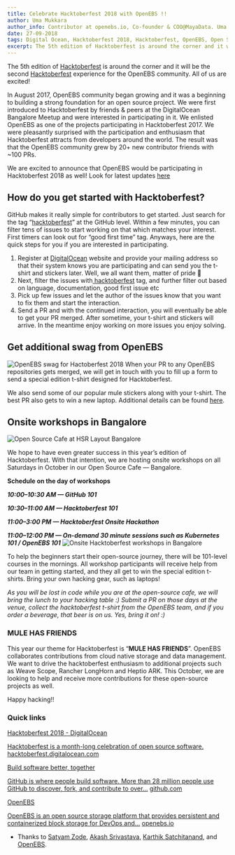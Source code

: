 ```yaml
---
title: Celebrate Hacktoberfest 2018 with OpenEBS !!
author: Uma Mukkara
author_info: Contributor at openebs.io, Co-founder & COO@MayaData. Uma led product development in the early days of MayaData (CloudByte).
date: 27-09-2018
tags: Digital Ocean, Hacktoberfest 2018, Hacktoberfest, OpenEBS, Open Source
excerpt: The 5th edition of Hacktoberfest is around the corner and it will be the second Hacktoberfest experience for the OpenEBS community. All of us are excited!
---
```


The 5th edition of [Hacktoberfest](https://hacktoberfest.digitalocean.com/) is around the corner and it will be the second [Hacktoberfest](https://openebs.io/hackfests/hacktoberfest-2018) experience for the OpenEBS community. All of us are excited!

In August 2017, OpenEBS community began growing and it was a beginning to building a strong foundation for an open source project. We were first introduced to Hacktoberfest by friends & peers at the DigitalOcean Bangalore Meetup and were interested in participating in it. We enlisted OpenEBS as one of the projects participating in Hacktoberfest 2017. We were pleasantly surprised with the participation and enthusiasm that Hacktoberfest attracts from developers around the world. The result was that the OpenEBS community grew by 20+ new contributor friends with ~100 PRs.

We are excited to announce that OpenEBS would be participating in Hacktoberfest 2018 as well! Look for latest updates [here](https://openebs.io/hacktoberfest)

## How do you get started with Hacktoberfest?

GitHub makes it really simple for contributors to get started. Just search for the tag “[hacktoberfest](https://github.com/search?l=&amp;q=state%3Aopen+label%3Ahacktoberfest&amp;ref=advsearch&amp;type=Issues&amp;utf8=%E2%9C%93)” at the GitHub level. Within a few minutes, you can filter tens of issues to start working on that which matches your interest. First timers can look out for “good first time” tag. Anyways, here are the quick steps for you if you are interested in participating.

1. Register at [DigitalOcean](https://hacktoberfest.digitalocean.com/) website and provide your mailing address so that their system knows you are participating and can send you the t-shirt and stickers later. Well, we all want them, matter of pride 🙂
2. Next, filter the issues with[ hacktoberfest](https://github.com/search?l=&amp;q=state%3Aopen+label%3Ahacktoberfest&amp;ref=advsearch&amp;type=Issues&amp;utf8=%E2%9C%93) tag, and further filter out based on language, documentation, good first issue etc
3. Pick up few issues and let the author of the issues know that you want to fix them and start the interaction.
4. Send a PR and with the continued interaction, you will eventually be able to get your PR merged. After sometime, your t-shirt and stickers will arrive. In the meantime enjoy working on more issues you enjoy solving.

## Get additional swag from OpenEBS
![OpenEBS swag for Hactoberfest 2018](https://cdn-images-1.medium.com/max/600/1*BXesj2ROGdmUH3vXHkRaRA.png)
When your PR to any OpenEBS repositories gets merged, we will get in touch with you to fill up a form to send a special edition t-shirt designed for Hacktoberfest.

We also send some of our popular mule stickers along with your t-shirt. The best PR also gets to win a new laptop. Additional details can be found [here](https://openebs.io/hackfests/hacktoberfest-2018?__hstc=216392137.2860b2a415ee07539ccc6f5e86f86eda.1580127992304.1580127992304.1580127992304.1&amp;__hssc=216392137.1.1580127992304&amp;__hsfp=3765904294).

## Onsite workshops in Bangalore
![Open Source Cafe at HSR Layout Bangalore](/public/images/blog/openebs-cafe.png)

We hope to have even greater success in this year’s edition of Hacktoberfest. With that intention, we are hosting onsite workshops on all Saturdays in October in our Open Source Cafe — Bangalore.

**Schedule on the day of workshops**

***10:00–10:30 AM — GitHub 101***

***10:30–11:00 AM — Hacktoberfest 101***

***11:00–3:00 PM — Hacktoberfest Onsite Hackathon***

***11:00–12:00 PM — On-demand 30 minute sessions such as Kubernetes 101 / OpenEBS 101***
![Onsite Hacktoberfest workshops in Bangalore](/public/images/blog/event-details.png)

To help the beginners start their open-source journey, there will be 101-level courses in the mornings. All workshop participants will receive help from our team in getting started, and they all get to win the special edition t-shirts. Bring your own hacking gear, such as laptops!

*As you will be lost in code while you are at the open-source cafe, we will bring the lunch to your hacking table :) Submit a PR on those days at the venue, collect the hacktoberfest t-shirt from the OpenEBS team, and if you order a beverage, that beer is on us. Yes, bring it on! :)*

### **MULE HAS FRIENDS**

This year our theme for Hacktoberfest is “**MULE HAS FRIENDS**”. OpenEBS collaborates contributions from cloud native storage and data management. We want to drive the hacktoberfest enthusiasm to additional projects such as Weave Scope, Rancher LongHorn and Heptio ARK. This October, we are looking to help and receive more contributions for these open-source projects as well.

Happy hacking!!

### **Quick links**

[Hacktoberfest 2018 - DigitalOcean](https://hacktoberfest.digitalocean.com/)

[Hacktoberfest is a month-long celebration of open source software.](https://hacktoberfest.digitalocean.com/)
[hacktoberfest.digitalocean.com](https://hacktoberfest.digitalocean.com/)

[Build software better, together](https://github.com/search?l=&amp;q=state%3Aopen+label%3Ahacktoberfest&amp;ref=advsearch&amp;type=Issues&amp;utf8=%E2%9C%93)

[GitHub is where people build software. More than 28 million people use GitHub to discover, fork, and contribute to over…](https://github.com/search?l=&amp;q=state%3Aopen+label%3Ahacktoberfest&amp;ref=advsearch&amp;type=Issues&amp;utf8=%E2%9C%93)
[github.com](https://github.com/search?l=&amp;q=state%3Aopen+label%3Ahacktoberfest&amp;ref=advsearch&amp;type=Issues&amp;utf8=%E2%9C%93)

[OpenEBS](https://openebs.io/hacktoberfest?__hstc=216392137.2860b2a415ee07539ccc6f5e86f86eda.1580127992304.1580127992304.1580127992304.1&amp;__hssc=216392137.1.1580127992304&amp;__hsfp=3765904294)

[OpenEBS is an open source storage platform that provides persistent and containerized block storage for DevOps and…](https://openebs.io/hacktoberfest?__hstc=216392137.2860b2a415ee07539ccc6f5e86f86eda.1580127992304.1580127992304.1580127992304.1&amp;__hssc=216392137.1.1580127992304&amp;__hsfp=3765904294)
[openebs.io](https://openebs.io/hacktoberfest?__hstc=216392137.2860b2a415ee07539ccc6f5e86f86eda.1580127992304.1580127992304.1580127992304.1&amp;__hssc=216392137.1.1580127992304&amp;__hsfp=3765904294)

- Thanks to [Satyam Zode](https://medium.com/@satyamz?source=post_page), [Akash Srivastava](https://medium.com/@srivastavaakash?source=post_page), [Karthik Satchitanand](https://medium.com/@karthik.s_5236?source=post_page), and [OpenEBS](https://medium.com/@openebs?source=post_page).
